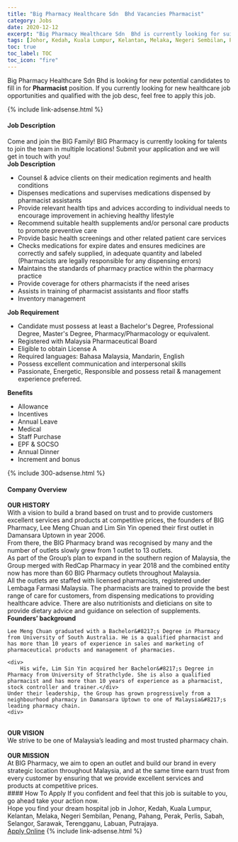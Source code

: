 ```yaml
---
title: "Big Pharmacy Healthcare Sdn  Bhd Vacancies Pharmacist" 
category: Jobs 
date: 2020-12-12 
excerpt: "Big Pharmacy Healthcare Sdn  Bhd is currently looking for suitable person to fill in the Pharmacist which positioned at Johor, Kedah, Kuala Lumpur, Kelantan, Melaka, Negeri Sembilan, Penang, Pahang, Perak, Perlis, Sabah, Selangor, Sarawak, Terengganu, Labuan, Putrajaya" 
tags: [Johor, Kedah, Kuala Lumpur, Kelantan, Melaka, Negeri Sembilan, Penang, Pahang, Perak, Perlis, Sabah, Selangor, Sarawak, Terengganu, Labuan, Putrajaya] 
toc: true 
toc_label: TOC 
toc_icon: "fire" 
--- 
```


<p>Big Pharmacy Healthcare Sdn  Bhd is looking for new potential candidates to fill in for <b>Pharmacist</b> position. If you currently looking for new healthcare job opportunities and qualified with the job desc, feel free to apply this job.
</p>{% include link-adsense.html %} 
<div><div><div><h4>Job Description</h4></div></div><div><div><span><div><div>Come and join the BIG Family! BIG Pharmacy is currently looking for talents to join the team in multiple locations! Submit your application and we will get in touch with you!</div><div><strong>Job Description</strong></div><ul><li>Counsel &amp; advice clients on their medication regiments and health conditions</li><li>Dispenses medications and supervises medications dispensed by pharmacist assistants</li><li>Provide relevant health tips and advices according to individual needs to encourage improvement in achieving healthy lifestyle</li><li>Recommend suitable health supplements and/or personal care products to promote preventive care</li><li>Provide basic health screenings and other related patient care services</li><li>Checks medications for expire dates and ensures medicines are correctly and safely supplied, in adequate quantity and labeled (Pharmacists are legally responsible for any dispensing errors)</li><li>Maintains the standards of pharmacy practice within the pharmacy practice</li><li>Provide coverage for others pharmacists if the need arises</li><li>Assists in training of pharmacist assistants and floor staffs</li><li>Inventory management</li></ul><div><strong>Job Requirement</strong></div><ul><li>Candidate must possess at least a Bachelor's Degree, Professional Degree, Master's Degree, Pharmacy/Pharmacology or equivalent.</li><li>Registered with Malaysia Pharmaceutical Board</li><li>Eligible to obtain License A</li><li>Required languages: Bahasa Malaysia, Mandarin, English</li><li>Possess excellent communication and interpersonal skills</li><li>Passionate, Energetic, Responsible and possess retail &amp; management experience preferred.</li></ul><div><strong>Benefits</strong></div><ul><li>Allowance</li><li>Incentives</li><li>Annual Leave</li><li>Medical</li><li>Staff Purchase</li><li>EPF &amp; SOCSO&#160;</li><li>Annual Dinner</li><li>Increment and bonus</li></ul></div></span></div></div></div> 
{% include 300-adsense.html %} 
<div><div><div><h4>Company Overview</h4></div></div><div><div><span><div><div>
<strong>OUR HISTORY</strong>
<div>
		With a vision to build a brand based on trust and to provide customers excellent services and products at competitive prices, the founders of BIG Pharmacy, Lee Meng Chuan and Lim Sin Yin opened their first outlet in Damansara Uptown in year 2006.</div>
<div>
		From there, the BIG Pharmacy brand was recognised by many and the number of outlets slowly grew from 1 outlet to 13 outlets.</div>
<div>
		As part of the Group&#8217;s plan to expand in the southern region of Malaysia, the Group merged with RedCap Pharmacy in year 2018 and the combined entity now has more than 60 BIG Pharmacy outlets throughout Malaysia.</div>
<div>
		All the outlets are staffed with licensed pharmacists, registered under Lembaga Farmasi Malaysia. The pharmacists are trained to provide the best range of care for customers, from dispensing medications to providing healthcare advice. There are also nutritionists and dieticians on site to provide dietary advice and guidance on selection of supplements.</div>
<div>
<strong>Founders&#8217; background</strong></div>
	
	Lee Meng Chuan graduated with a Bachelor&#8217;s Degree in Pharmacy from University of South Australia. He is a qualified pharmacist and has more than 10 years of experience in sales and marketing of pharmaceutical products and management of pharmacies.
	
	<div>
		His wife, Lim Sin Yin acquired her Bachelor&#8217;s Degree in Pharmacy from University of Strathclyde. She is also a qualified pharmacist and has more than 10 years of experience as a pharmacist, stock controller and trainer.</div>
	Under their leadership, the Group has grown progressively from a neighbourhood pharmacy in Damansara Uptown to one of Malaysia&#8217;s leading pharmacy chain.
	<div>
<br>
<strong>OUR VISION</strong><br>
		We strive to be one of Malaysia&#8217;s leading and most trusted pharmacy chain.</div>
<br>
<strong>OUR MISSION</strong><br>
	At BIG Pharmacy, we aim to open an outlet and build our brand in every strategic location throughout Malaysia, and at the same time earn trust from every customer by ensuring that we provide excellent services and products at competitive prices.</div></div></span></div></div></div> 
#### How To Apply 
If you confident and feel that this job is suitable to you, go ahead take your action now. <br/> 
Hope you find your dream hospital job in Johor, Kedah, Kuala Lumpur, Kelantan, Melaka, Negeri Sembilan, Penang, Pahang, Perak, Perlis, Sabah, Selangor, Sarawak, Terengganu, Labuan, Putrajaya. <br/> 
<a href="https://www.jobstreet.com.my/en/job/pharmacist-4442163?jobId=jobstreet-my-job-4442163&sectionRank=8&token=0~e36f5a4f-97f0-4a91-8e90-cc207eb77f24&fr=SRP%20View%20In%20New%20Ta" class="btn btn--warning" target="_blank" rel="nofollow noopenner">Apply Online</a> 
{% include link-adsense.html %} 